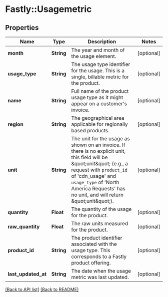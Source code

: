 # Fastly::Usagemetric

## Properties

| Name | Type | Description | Notes |
| ---- | ---- | ----------- | ----- |
| **month** | **String** | The year and month of the usage element. | [optional] |
| **usage_type** | **String** | The usage type identifier for the usage. This is a single, billable metric for the product. | [optional] |
| **name** | **String** | Full name of the product usage type as it might appear on a customer&#39;s invoice. | [optional] |
| **region** | **String** | The geographical area applicable for regionally based products. | [optional] |
| **unit** | **String** | The unit for the usage as shown on an invoice. If there is no explicit unit, this field will be \&quot;unit\&quot; (e.g., a request with `product_id` of &#39;cdn_usage&#39; and `usage_type` of &#39;North America Requests&#39; has no unit, and will return \&quot;unit\&quot;). | [optional] |
| **quantity** | **Float** | The quantity of the usage for the product. | [optional] |
| **raw_quantity** | **Float** | The raw units measured for the product. | [optional] |
| **product_id** | **String** | The product identifier associated with the usage type. This corresponds to a Fastly product offering. | [optional] |
| **last_updated_at** | **String** | The date when the usage metric was last updated. | [optional] |

[[Back to API list]](../../README.md#endpoints) [[Back to README]](../../README.md)

